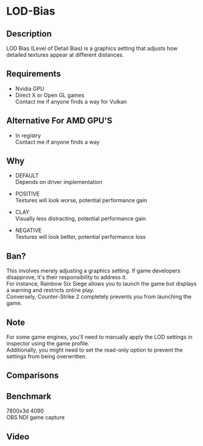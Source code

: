 # LOD-Bias

## Description
LOD Bias (Level of Detail Bias) is a graphics setting that adjusts how detailed textures appear at different distances.

## Requirements
- Nvidia GPU
- Direct X or Open GL games<br>
  Contact me if anyone finds a way for Vulkan

## Alternative For AMD GPU'S
- In registry<br>
Contact me if anyone finds a way

## Why
- DEFAULT<br>
  Depends on driver implementation

- POSITIVE<br>
  Textures will look worse, potential performance gain

- CLAY<br>
  Visually less distracting, potential performance gain

- NEGATIVE<br>
  Textures will look better, potential performance loss

## Ban?
This involves merely adjusting a graphics setting. If game developers disapprove, it's their responsibility to address it.<br>
For instance, Rainbow Six Siege allows you to launch the game but displays a warning and restricts online play.<br> 
Conversely, Counter-Strike 2 completely prevents you from launching the game.

## Note
For some game engines, you'll need to manually apply the LOD settings in inspector using the game profile.<br> 
Additionally, you might need to set the read-only option to prevent the settings from being overwritten.

## Comparisons

## Benchmark
7800x3d 4090 <br>
OBS NDI game capture<br>

## Video
